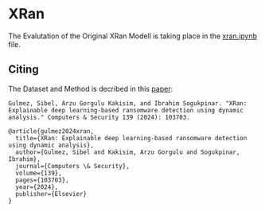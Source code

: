 # XRan
The Evalutation of the Original XRan Modell is taking place in the [xran.ipynb](https://github.com/XSnelliusX/BA-Ransomware-Detection-Code/blob/main/XRan/XRan.ipynb) file.

## Citing

The Dataset and Method is decribed in this [paper](https://www.sciencedirect.com/science/article/pii/S016740482400004X):

```
Gulmez, Sibel, Arzu Gorgulu Kakisim, and Ibrahim Sogukpinar. "XRan: Explainable deep learning-based ransomware detection using dynamic analysis." Computers & Security 139 (2024): 103703.

@article{gulmez2024xran,
  title={XRan: Explainable deep learning-based ransomware detection using dynamic analysis},
  author={Gulmez, Sibel and Kakisim, Arzu Gorgulu and Sogukpinar, Ibrahim},
  journal={Computers \& Security},
  volume={139},
  pages={103703},
  year={2024},
  publisher={Elsevier}
}
```
